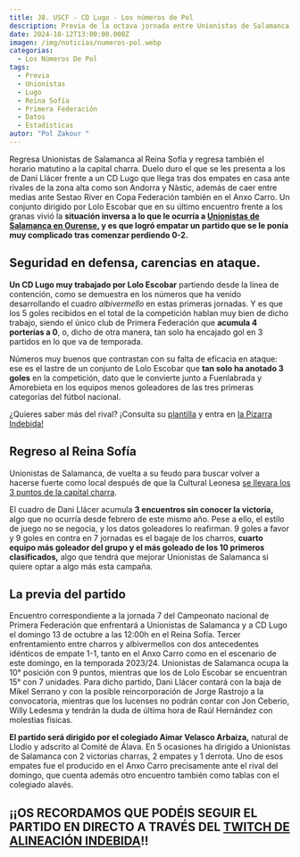 ```yaml
---
title: J8. USCF - CD Lugo - Los números de Pol
description: Previa de la octava jornada entre Unionistas de Salamanca y el CD Lugo
date: 2024-10-12T13:00:00.000Z
imagen: /img/noticias/numeros-pol.webp
categorias:
  - Los Números De Pol
tags:
  - Previa
  - Unionistas
  - Lugo
  - Reina Sofía
  - Primera Federación
  - Datos
  - Estadísticas
autor: "Pol Zakour "
---
```

Regresa Unionistas de Salamanca al Reina Sofía y regresa también el horario matutino a la capital charra. Duelo duro el que se les presenta a los de Dani Llácer frente a un CD Lugo que llega tras dos empates en casa ante rivales de la zona alta como son Andorra y Nàstic, además de caer entre medias ante Sestao River en Copa Federación también en el Anxo Carro. Un conjunto dirigido por Lolo Escobar que en su último encuentro frente a los granas vivió la **situación inversa a lo que le ocurría a [Unionistas de Salamanca en Ourense](https://www.alineacionindebida.com/noticias/2024-10-08-unionistas-de-rebajas/), y es que logró empatar un partido que se le ponía muy complicado tras comenzar perdiendo 0-2.**

## Seguridad en defensa, carencias en ataque.

**Un CD Lugo muy trabajado por Lolo Escobar** partiendo desde la línea de contención, como se demuestra en los números que ha venido desarrollando el cuadro *albivermello* en estas primeras jornadas. Y es que los 5 goles recibidos en el total de la competición hablan muy bien de dicho trabajo, siendo el único club de Primera Federación que **acumula 4 porterías a 0**, o, dicho de otra manera, tan solo ha encajado gol en 3 partidos en lo que va de temporada.

Números muy buenos que contrastan con su falta de eficacia en ataque: ese es el lastre de un conjunto de Lolo Escobar que **tan solo ha anotado 3 goles** en la competición, dato que le convierte junto a Fuenlabrada y Amorebieta en los equipos menos goleadores de las tres primeras categorías del fútbol nacional.

¿Quieres saber más del rival? ¡Consulta su [plantilla](https://www.alineacionindebida.com/plantillas/lugo/) y entra en [la Pizarra Indebida!](https://www.youtube.com/watch?v=oeTz7f6BBbU)

## Regreso al Reina Sofía

Unionistas de Salamanca, de vuelta a su feudo para buscar volver a hacerse fuerte como local después de que la Cultural Leonesa [se llevara los 3 puntos de la capital charra](https://www.alineacionindebida.com/noticias/2024-10-01-inferiores-en-juego-durante-noventa-minutos-superiores-por-coraz%C3%B3n-en-tres/).

El cuadro de Dani Llácer acumula **3 encuentros sin conocer la victoria,** algo que no ocurría desde febrero de este mismo año. Pese a ello, el estilo de juego no se negocia, y los datos goleadores lo reafirman. 9 goles a favor y 9 goles en contra en 7 jornadas es el bagaje de los charros, **cuarto equipo más goleador del grupo y el más goleado de los 10 primeros clasificados,** algo que tendrá que mejorar Unionistas de Salamanca si quiere optar a algo más esta campaña.

## La previa del partido

Encuentro correspondiente a la jornada 7 del Campeonato nacional de Primera Federación que enfrentará a Unionistas de Salamanca y a CD Lugo el domingo 13 de octubre a las 12:00h en el Reina Sofía. Tercer enfrentamiento entre charros y albivermellos con dos antecedentes idénticos de empate 1-1, tanto en el Anxo Carro como en el escenario de este domingo, en la temporada 2023/24. Unionistas de Salamanca ocupa la 10° posición con 9 puntos, mientras que los de Lolo Escobar se encuentran 15° con 7 unidades. Para dicho partido, Dani Llácer contará con la baja de Mikel Serrano y con la posible reincorporación de Jorge Rastrojo a la convocatoria, mientras que los lucenses no podrán contar con Jon Ceberio, Willy Ledesma y tendrán la duda de última hora de Raúl Hernández con molestias físicas.

**El partido será dirigido por el colegiado Aimar Velasco Arbaiza,** natural de Llodio y adscrito al Comité de Álava. En 5 ocasiones ha dirigido a Unionistas de Salamanca con 2 victorias charras, 2 empates y 1 derrota. Uno de esos empates fue el producido en el Anxo Carro precisamente ante el rival del domingo, que cuenta además otro encuentro también como tablas con el colegiado alavés.

## ¡¡OS RECORDAMOS QUE PODÉIS SEGUIR EL PARTIDO EN DIRECTO A TRAVÉS DEL [TWITCH DE ALINEACIÓN INDEBIDA](https://www.twitch.tv/alineacionindebida)!!

